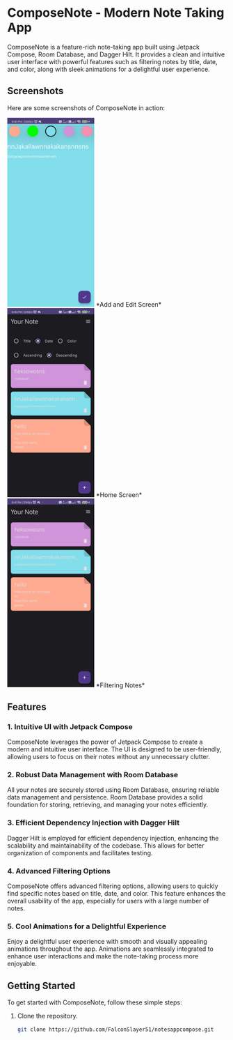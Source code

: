 # ComposeNote - Modern Note Taking App

ComposeNote is a feature-rich note-taking app built using Jetpack Compose, Room Database, and Dagger Hilt. It provides a clean and intuitive user interface with powerful features such as filtering notes by title, date, and color, along with sleek animations for a delightful user experience.

## Screenshots

Here are some screenshots of ComposeNote in action:

<img src="screenshots/Screenshot1.png" alt="Screenshot 1" width="200"/>
*Add and Edit Screen*

<img src="screenshots/Screenshot2.png" alt="Screenshot 2" width="200"/>
*Home Screen*

<img src="screenshots/Screenshot3.png" alt="Screenshot 3" width="200"/>
*Filtering Notes*

## Features

### 1. Intuitive UI with Jetpack Compose

ComposeNote leverages the power of Jetpack Compose to create a modern and intuitive user interface. The UI is designed to be user-friendly, allowing users to focus on their notes without any unnecessary clutter.

### 2. Robust Data Management with Room Database

All your notes are securely stored using Room Database, ensuring reliable data management and persistence. Room Database provides a solid foundation for storing, retrieving, and managing your notes efficiently.

### 3. Efficient Dependency Injection with Dagger Hilt

Dagger Hilt is employed for efficient dependency injection, enhancing the scalability and maintainability of the codebase. This allows for better organization of components and facilitates testing.

### 4. Advanced Filtering Options

ComposeNote offers advanced filtering options, allowing users to quickly find specific notes based on title, date, and color. This feature enhances the overall usability of the app, especially for users with a large number of notes.

### 5. Cool Animations for a Delightful Experience

Enjoy a delightful user experience with smooth and visually appealing animations throughout the app. Animations are seamlessly integrated to enhance user interactions and make the note-taking process more enjoyable.

## Getting Started

To get started with ComposeNote, follow these simple steps:

1. Clone the repository.
   ```bash
   git clone https://github.com/FalconSlayer51/notesappcompose.git
